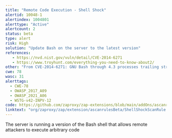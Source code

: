 ```yaml
---
title: "Remote Code Execution - Shell Shock"
alertid: 10048-1
alertindex: 1004801
alerttype: "Active"
alertcount: 2
status: beta
type: alert
risk: High
solution: "Update Bash on the server to the latest version"
references:
   - https://nvd.nist.gov/vuln/detail/CVE-2014-6271
   - https://www.troyhunt.com/everything-you-need-to-know-about2/
other: "From CVE-2014-6271: GNU Bash through 4.3 processes trailing strings after function definitions in the values of environment variables, which allows remote attackers to execute arbitrary code via a crafted environment, as demonstrated by vectors involving the ForceCommand feature in OpenSSH sshd, the mod_cgi and mod_cgid modules in the Apache HTTP Server, scripts executed by unspecified DHCP clients, and other situations in which setting the environment occurs across a privilege boundary from Bash execution, aka \"ShellShock.\" NOTE: the original fix for this issue was incorrect; CVE-2014-7169 has been assigned to cover the vulnerability that is still present after the incorrect fix."
cwe: 78
wasc: 31
alerttags: 
  - CWE-78
  - OWASP_2017_A09
  - OWASP_2021_A06
  - WSTG-v42-INPV-12
code: https://github.com/zaproxy/zap-extensions/blob/main/addOns/ascanrulesBeta/src/main/java/org/zaproxy/zap/extension/ascanrulesBeta/ShellShockScanRule.java
linktext: "org/zaproxy/zap/extension/ascanrulesBeta/ShellShockScanRule.java"
---
```

The server is running a version of the Bash shell that allows remote attackers to execute arbitrary code 
